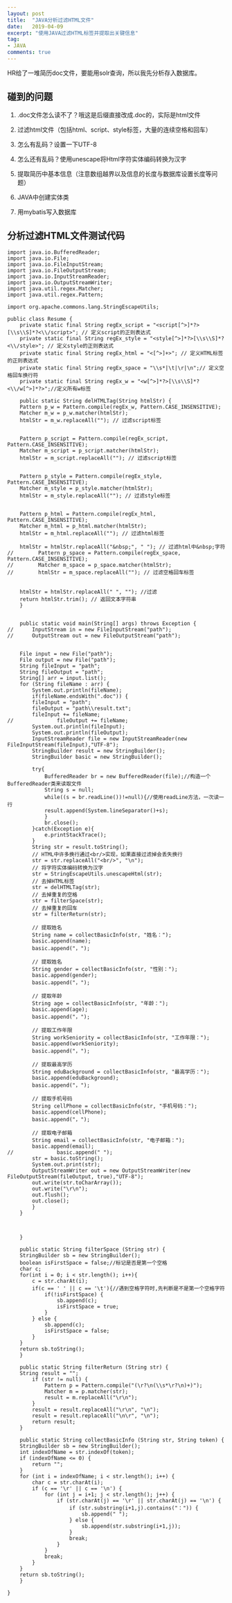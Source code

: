 ```yaml
---
layout: post
title:  "JAVA分析过滤HTML文件"
date:   2019-04-09
excerpt: "使用JAVA过滤HTML标签并提取出关键信息"
tag:
- JAVA
comments: true
---
```


HR给了一堆简历doc文件，要能用solr查询，所以我先分析存入数据库。

## 碰到的问题

1. .doc文件怎么读不了？哦这是后缀直接改成.doc的，实际是html文件

2. 过滤html文件（包括html、script、style标签，大量的连续空格和回车）

3. 怎么有乱码？设置一下UTF-8

4. 怎么还有乱码？使用unescape将Html字符实体编码转换为汉字

4. 提取简历中基本信息（注意数组越界以及信息的长度与数据库设置长度等问题）

5. JAVA中创建实体类

6. 用mybatis写入数据库


## 分析过滤HTML文件测试代码

	import java.io.BufferedReader;
	import java.io.File;
	import java.io.FileInputStream;
	import java.io.FileOutputStream;
	import java.io.InputStreamReader;
	import java.io.OutputStreamWriter;
	import java.util.regex.Matcher;
	import java.util.regex.Pattern;

	import org.apache.commons.lang.StringEscapeUtils;

	public class Resume {
		private static final String regEx_script = "<script[^>]*?>[\\s\\S]*?<\\/script>"; // 定义script的正则表达式
	    private static final String regEx_style = "<style[^>]*?>[\\s\\S]*?<\\/style>"; // 定义style的正则表达式
	    private static final String regEx_html = "<[^>]+>"; // 定义HTML标签的正则表达式
	    private static final String regEx_space = "\\s*|\t|\r|\n";// 定义空格回车换行符
	    private static final String regEx_w = "<w[^>]*?>[\\s\\S]*?<\\/w[^>]*?>";//定义所有w标签
	    
	    public static String delHTMLTag(String htmlStr) {
		Pattern p_w = Pattern.compile(regEx_w, Pattern.CASE_INSENSITIVE);
		Matcher m_w = p_w.matcher(htmlStr);
		htmlStr = m_w.replaceAll(""); // 过滤script标签
	 
	 
		Pattern p_script = Pattern.compile(regEx_script, Pattern.CASE_INSENSITIVE);
		Matcher m_script = p_script.matcher(htmlStr);
		htmlStr = m_script.replaceAll(""); // 过滤script标签
	 
	 
		Pattern p_style = Pattern.compile(regEx_style, Pattern.CASE_INSENSITIVE);
		Matcher m_style = p_style.matcher(htmlStr);
		htmlStr = m_style.replaceAll(""); // 过滤style标签
	 
	 
		Pattern p_html = Pattern.compile(regEx_html, Pattern.CASE_INSENSITIVE);
		Matcher m_html = p_html.matcher(htmlStr);
		htmlStr = m_html.replaceAll(""); // 过滤html标签
	 
		htmlStr = htmlStr.replaceAll("&nbsp;", " "); // 过滤html中&nbsp;字符
	//        Pattern p_space = Pattern.compile(regEx_space, Pattern.CASE_INSENSITIVE);
	//        Matcher m_space = p_space.matcher(htmlStr);
	//        htmlStr = m_space.replaceAll(""); // 过滤空格回车标签
	 
	 
		htmlStr = htmlStr.replaceAll(" ", ""); //过滤 
		return htmlStr.trim(); // 返回文本字符串
	    }

	    
	    public static void main(String[] args) throws Exception {  
	//    	InputStream in = new FileInputStream("path");
	//    	OutputStream out = new FileOutputStream("path");
		
		
		File input = new File("path");
		File output = new File("path");
		String fileInput = "path";
		String fileOutput = "path";
		String[] arr = input.list();
		for (String fileName : arr) {
			System.out.println(fileName);
		    if(fileName.endsWith(".doc")) {
			fileInput = "path";
			fileOutput = "path\\result.txt";
			fileInput += fileName;
	//            	fileOutput += fileName;
			System.out.println(fileInput);
			System.out.println(fileOutput);
			InputStreamReader file = new InputStreamReader(new FileInputStream(fileInput),"UTF-8");
			StringBuilder result = new StringBuilder();
			StringBuilder basic = new StringBuilder();
			
			try{
			    BufferedReader br = new BufferedReader(file);//构造一个BufferedReader类来读取文件
			    String s = null;
			    while((s = br.readLine())!=null){//使用readLine方法，一次读一行
				result.append(System.lineSeparator()+s);
			    }
			    br.close();    
			}catch(Exception e){
			    e.printStackTrace();
			}
			String str = result.toString();
			// HTML中许多换行通过<br/>实现，如果直接过滤掉会丢失换行
			str = str.replaceAll("<br/>", "\n");
			// 将字符实体编码转换为汉字
			str = StringEscapeUtils.unescapeHtml(str);
			// 去掉HTML标签
			str = delHTMLTag(str);
			// 去掉重复的空格
			str = filterSpace(str);
			// 去掉重复的回车
			str = filterReturn(str);
			
			// 提取姓名
			String name = collectBasicInfo(str, "姓名：");
			basic.append(name);
			basic.append("，");
			
			// 提取姓名
			String gender = collectBasicInfo(str, "性别：");
			basic.append(gender);
			basic.append("，");
			
			// 提取年龄
			String age = collectBasicInfo(str, "年龄：");
			basic.append(age);
			basic.append("，");
			
			// 提取工作年限
			String workSeniority = collectBasicInfo(str, "工作年限：");
			basic.append(workSeniority);
			basic.append("，");
			
			// 提取最高学历
			String eduBackground = collectBasicInfo(str, "最高学历：");
			basic.append(eduBackground);
			basic.append("，");
			
			// 提取手机号码
			String cellPhone = collectBasicInfo(str, "手机号码：");
			basic.append(cellPhone);
			basic.append("，");
			
			// 提取电子邮箱
			String email = collectBasicInfo(str, "电子邮箱：");
			basic.append(email);
	//            	basic.append(" ");
			str = basic.toString();
			System.out.print(str);
			OutputStreamWriter out = new OutputStreamWriter(new FileOutputStream(fileOutput, true),"UTF-8");
			out.write(str.toCharArray());
			out.write("\r\n");
			out.flush();
			out.close();
		    }
		}
		
		

	    }  
	    
	    public static String filterSpace (String str) {
		StringBuilder sb = new StringBuilder();
		boolean isFirstSpace = false;//标记是否是第一个空格
		char c;
		for(int i = 0; i < str.length(); i++){
			c = str.charAt(i);
			if(c == ' ' || c == '\t'){//遇到空格字符时,先判断是不是第一个空格字符
				if(!isFirstSpace) {
					sb.append(c);
					isFirstSpace = true;
				}
			} else {
				sb.append(c);
				isFirstSpace = false;
			}
		}
		return sb.toString();
	    }
	    
	    public static String filterReturn (String str) {
		String result = "";
			if (str != null) {
				Pattern p = Pattern.compile("(\r?\n(\\s*\r?\n)+)");
				Matcher m = p.matcher(str);
				result = m.replaceAll("\r\n");
			}
			result = result.replaceAll("\r\n", "\n");
			result = result.replaceAll("\n\r", "\n");
			return result;
	    }
	    
	    public static String collectBasicInfo (String str, String token) {
		StringBuilder sb = new StringBuilder();
		int indexOfName = str.indexOf(token);
		if (indexOfName <= 0) {
			return "";
		}
		for (int i = indexOfName; i < str.length(); i++) {
			char c = str.charAt(i);
			if (c == '\r' || c == '\n') {
				for (int j = i+1; j < str.length(); j++) {
					if (str.charAt(j) == '\r' || str.charAt(j) == '\n') {
						if (str.substring(i+1,j).contains("：")) {
							sb.append(" ");
						} else { 
							sb.append(str.substring(i+1,j));
						}
						break;
					}
				}
				break;
			}
		}
		return sb.toString();
	    }

	}
